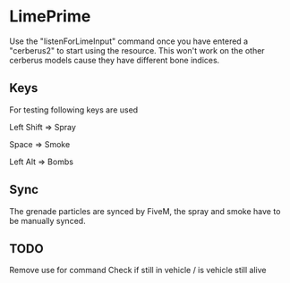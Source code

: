 # LimePrime

Use the "listenForLimeInput" command once you have entered a "cerberus2" to start using the resource. This won't work on the other cerberus models cause they have different bone indices.

## Keys

For testing following keys are used

Left Shift => Spray

Space => Smoke

Left Alt => Bombs

## Sync

The grenade particles are synced by FiveM, the spray and smoke have to be manually synced.

## TODO

Remove use for command
Check if still in vehicle / is vehicle still alive
